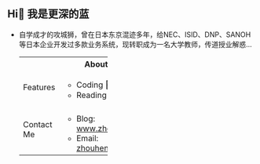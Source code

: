 ## Hi👋 我是更深的蓝

- 自学成才的攻城狮，曾在日本东京混迹多年，给NEC、ISID、DNP、SANOH等日本企业开发过多款业务系统，现转职成为一名大学教师，传道授业解惑...

    <table style="width: calc(100% - 300px);">
        <tr>
          <th colspan=2>About Me</th>
        </tr>
        <tr>
            <td>Features</td>
            <td>
                <ul>
                    <li>Coding 👨‍💻</li>
                    <li>Reading 📚 </li>
                </ul>
            </td>
        </tr>
        <tr>
            <td>Contact Me</td>
            <td>
                <ul>
                    <li>Blog: <a href="https://www.zhouhengheng.com" target="_blank">www.zhouhengheng.com</a></li>
                    <li>Email: <a href="mailto:zhouhengheng99@163.com">zhouhengheng99@163.com</a></li>
                </ul>
            </td>
        </tr>
    </table>


